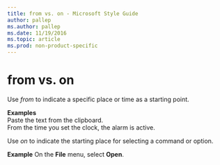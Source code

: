 ```yaml
---
title: from vs. on - Microsoft Style Guide
author: pallep
ms.author: pallep
ms.date: 11/19/2016
ms.topic: article
ms.prod: non-product-specific
---
```


# from vs. on

Use *from* to indicate a specific place or time as a starting point. 

**Examples**  
Paste the text from the clipboard.  
From the time you set the clock, the alarm is active.

Use *on* to indicate the starting place for selecting a command or option.

**Example** On the **File** menu, select **Open**.
